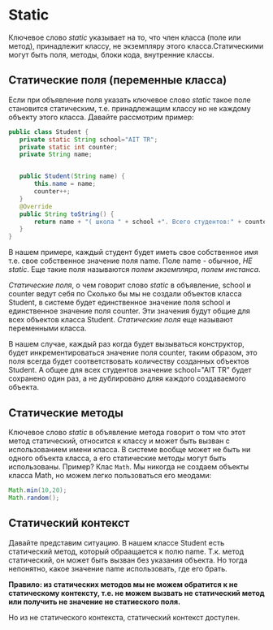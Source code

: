 # Static

Ключевое слово *static* указывает на то,  что  член класса (поле или метод), принадлежит классу,  не экземпляру этого класса.Статическими могут быть поля, методы, блоки кода, внутренние классы.

## Статические поля (переменные класса)

Если при объявление поля указать ключевое слово *static* такое поле становится статическим, т.е. принадлежащим классу но не каждому объекту этого класса.
Давайте рассмотрим пример:
~~~java
public class Student {
   private static String school="AIT TR";
   private static int counter;
   private String name;


   public Student(String name) {
       this.name = name;
       counter++;
   }
   @Override
   public String toString() {
       return name + "( школа " + school +". Всего студентов:" + counter +")";
   }
}

~~~

В нашем примере, каждый студент будет иметь свое собственное имя т.е. свое собственное значение поля name. Поле name - обычное, *НЕ static*. Еще такие поля называются *полем экземпляра*, *полем инстанса*.

*Статические поля*, о чем говорит слово *static* в объявление, school и counter ведут себя по Сколько бы мы не создали объектов класса Student, в системе будет единственное значение поля school и единственное значение поля counter. Эти значения будут общие для всех объектов класса Student. *Статические поля* еще называют переменными класса.

В нашем случае, каждый раз когда будет вызываться конструктор, будет инкрементироваться значение поля counter, таким образом, это поля всегда будет соответствовать количеству созданных объектов Student.  А общее для всех студентов значение school="AIT TR" будет сохранено один раз, а не дублировано дляя каждого создаваемого объекта.

## Статические методы

Ключевое слово *static* в объявление метода говорит о том что этот метод статический, относится к классу и может быть вызван с использованием имени класса. В системе вообще может не быть ни одного объекта класса, а его статические методы могут быть использованы. Пример? Клас `Math`. Мы никогда не создаем объекты класса Math, но можем легко пользоваться его меодами:
~~~java
Math.min(10,20);
Math.random();
~~~

## Статический контекст
Давайте представим ситуацию. В нашем классе Student есть статический метод, который обраащается к полю name. Т.к. метод статический, он может быть вызван без указания объекта. Но тогда непонятно, какое значение name использовать, где его брать.

**Правило: из статических методов мы не можем обратится к не статическому контексту, т.е. не можем вызвать не статический метод или получить не значение не статиеского поля.**

Но из не статического контекста, статический контекст доступен.
